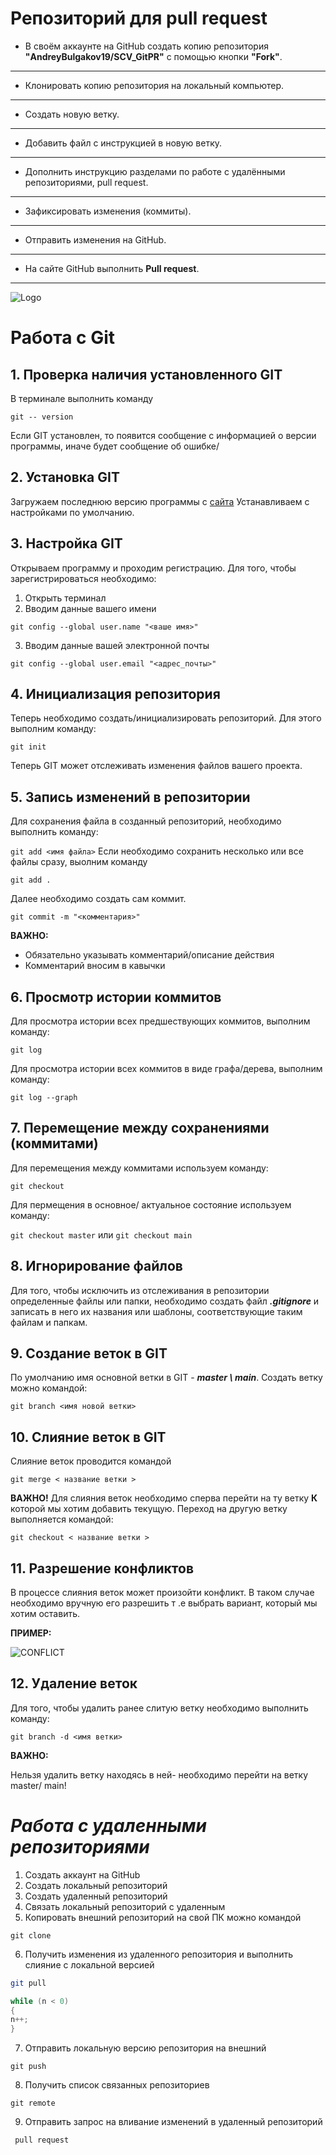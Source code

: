 # Репозиторий для **pull request**
* В своём аккаунте на GitHub создать копию репозитория **"AndreyBulgakov19/SCV_GitPR"** с помощью кнопки **"Fork"**.
---
* Клонировать копию репозитория на локальный компьютер.
---
* Создать новую ветку.
---
* Добавить файл с инструкцией в новую ветку.
---
* Дополнить инструкцию разделами по работе с удалёнными репозиториями, pull request.
---
* Зафиксировать изменения (коммиты).
---
* Отправить изменения на GitHub.
---
* На сайте GitHub выполнить **Pull request**.
---

![Logo](Git-Logo-2Color.png)
# Работа с  Git 
## 1. Проверка наличия установленного GIT 
 В терминале выполнить команду 
 
 `git -- version`

Если GIT установлен, то появится сообщение с информацией о версии программы, иначе будет сообщение об ошибке/

## 2. Установка GIT
 Загружаем последнюю версию программы с 
  [сайта](https://git-scm.com/download/)
 Устанавливаем с настройками по умолчанию.

## 3. Настройка GIT
Открываем программу и проходим регистрацию.
Для того, чтобы зарегистрироваться необходимо:

1. Открыть терминал
2. Вводим данные вашего имени 

`git config --global user.name "<ваше имя>"`

3. Вводим данные вашей электронной почты

`git config --global user.email "<адрес_почты>"`

## 4. Инициализация репозитория

Теперь необходимо создать/инициализировать репозиторий.
Для этого выполним команду:

`git init`

Теперь GIT может отслеживать изменения файлов вашего проекта.

## 5. Запись изменений в репозитории

Для сохранения файла в созданный репозиторий, необходимо выполнить команду:

`
 git add <имя файла>
`
Если необходимо сохранить несколько или все файлы сразу, выолним команду 

`
 git add .
`

Далее необходимо создать сам коммит.

`
git commit -m "<комментария>"
`

 **ВАЖНО:** 

* Обязательно указывать комментарий/описание действия
* Комментарий вносим в кавычки

## 6. Просмотр истории коммитов
Для просмотра истории всех предшествующих коммитов, выполним команду:

 `
git log
 `

Для просмотра истории всех коммитов в виде графа/дерева, выполним команду:
 
 `
git log --graph
 `
## 7. Перемещение между сохранениями (коммитами)

Для перемещения между коммитами используем команду:

`
git checkout
 `

 Для пермещения в основное/ актуальное состояние используем команду:

 `
git checkout master
 `  или  `
git checkout main
 `

 ## 8. Игнорирование файлов
Для того, чтобы исключить из отслеживания в репозитории определенные файлы или папки, необходимо создать файл ***.gitignore*** и записать в него их названия или шаблоны, соответствующие таким файлам и папкам.

## 9. Создание веток в GIT
По умолчанию имя основной ветки в GIT - ***master \ main***.
 Создать ветку можно командой:
  ```
git branch <имя новой ветки>
  ```

## 10. Слияние веток в GIT

Слияние веток проводится командой 
```
git merge < название ветки >
  ```
 **ВАЖНО!**
 Для слияния веток необходимо сперва перейти на ту ветку  **К** которой мы хотим добавить текущую. 
 Переход на другую ветку выполняется командой:

 ```
git checkout < название ветки >
  ```
  
  ## 11. Разрешение конфликтов

  В процессе слияния веток может произойти конфликт.
  В таком случае необходимо вручную его разрешить т
  .е выбрать вариант, который мы хотим оставить.

  **ПРИМЕР:**
  
  ![CONFLICT](conflict.png)

## 12. Удаление веток

 Для того, чтобы удалить ранее слитую ветку необходимо выполнить команду:

   ```
git branch -d <имя ветки>
  ```

**ВАЖНО:**

Нельзя удалить ветку находясь в ней- необходимо перейти на ветку  master/ main!

# ***Работа с удаленными репозиториями***

1. Создать аккаунт на GitHub
2. Создать локальный репозиторий
3. Создать удаленный репозиторий
4. Связать локальный репозиторий с удаленным
5. Копировать внешний репозиторий на свой ПК можно командой 
```
git clone
```
6. Получить изменения из удаленного репозитория и выполнить слияние с локальной версией
```bash
git pull
```

```C#
while (n < 0)
{
n++;
}
```

7. Отправить локальную версию репозитория на внешний  
```
git push
```

8. Получить список связанных репозиториев 
```
git remote
```

9. Отправить запрос на вливание изменений в удаленный репозиторий 
```
 pull request
```
